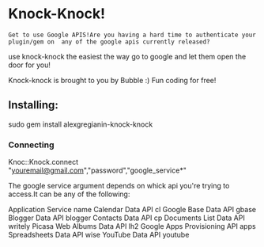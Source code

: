 # Knock-Knock!

    Get to use Google APIS!Are you having a hard time to authenticate your plugin/gem on  any of the google apis currently released?


use knock-knock the easiest the way go to google and let them open the door for you!

Knock-knock is brought to you by Bubble :) Fun coding for free!


## Installing:

sudo gem install alexgregianin-knock-knock


### Connecting 


Knoc::Knock.connect "youremail@gmail.com","password","google_service*"

  The google service argument depends on whick api you're trying to access.It can be any of the following:
  
  Application        Service name
	Calendar Data API	cl
	Google Base Data API	gbase
	Blogger Data API	blogger
	Contacts Data API	cp
	Documents List Data API	writely
	Picasa Web Albums Data API	lh2
	Google Apps Provisioning API	apps
	Spreadsheets Data API	wise
	YouTube Data API	youtube

   